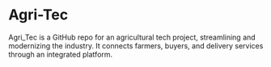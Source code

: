# Agri-Tec
Agri_Tec is a GitHub repo for an agricultural tech project, streamlining and modernizing the industry. It connects farmers, buyers, and delivery services through an integrated platform.

